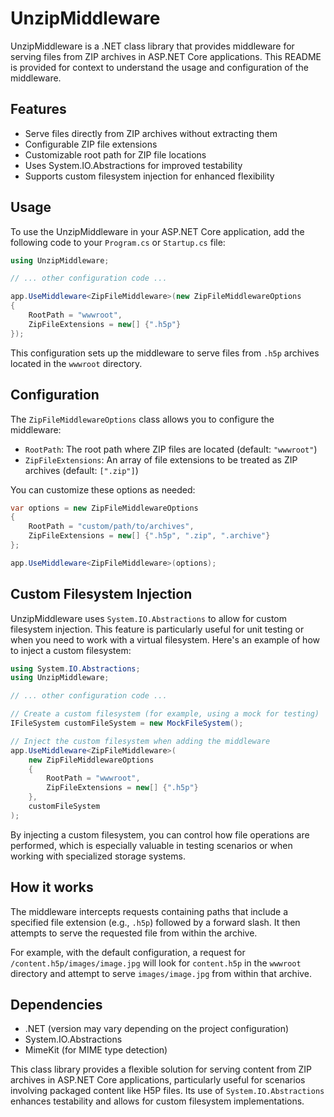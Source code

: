 # UnzipMiddleware

UnzipMiddleware is a .NET class library that provides middleware for serving files from ZIP archives in ASP.NET Core applications. This README is provided for context to understand the usage and configuration of the middleware.

## Features

- Serve files directly from ZIP archives without extracting them
- Configurable ZIP file extensions
- Customizable root path for ZIP file locations
- Uses System.IO.Abstractions for improved testability
- Supports custom filesystem injection for enhanced flexibility

## Usage

To use the UnzipMiddleware in your ASP.NET Core application, add the following code to your `Program.cs` or `Startup.cs` file:

```csharp
using UnzipMiddleware;

// ... other configuration code ...

app.UseMiddleware<ZipFileMiddleware>(new ZipFileMiddlewareOptions
{
    RootPath = "wwwroot",
    ZipFileExtensions = new[] {".h5p"}
});
```

This configuration sets up the middleware to serve files from `.h5p` archives located in the `wwwroot` directory.

## Configuration

The `ZipFileMiddlewareOptions` class allows you to configure the middleware:

- `RootPath`: The root path where ZIP files are located (default: `"wwwroot"`)
- `ZipFileExtensions`: An array of file extensions to be treated as ZIP archives (default: `[".zip"]`)

You can customize these options as needed:

```csharp
var options = new ZipFileMiddlewareOptions
{
    RootPath = "custom/path/to/archives",
    ZipFileExtensions = new[] {".h5p", ".zip", ".archive"}
};

app.UseMiddleware<ZipFileMiddleware>(options);
```

## Custom Filesystem Injection

UnzipMiddleware uses `System.IO.Abstractions` to allow for custom filesystem injection. This feature is particularly useful for unit testing or when you need to work with a virtual filesystem. Here's an example of how to inject a custom filesystem:

```csharp
using System.IO.Abstractions;
using UnzipMiddleware;

// ... other configuration code ...

// Create a custom filesystem (for example, using a mock for testing)
IFileSystem customFileSystem = new MockFileSystem();

// Inject the custom filesystem when adding the middleware
app.UseMiddleware<ZipFileMiddleware>(
    new ZipFileMiddlewareOptions
    {
        RootPath = "wwwroot",
        ZipFileExtensions = new[] {".h5p"}
    },
    customFileSystem
);
```

By injecting a custom filesystem, you can control how file operations are performed, which is especially valuable in testing scenarios or when working with specialized storage systems.

## How it works

The middleware intercepts requests containing paths that include a specified file extension (e.g., `.h5p`) followed by a forward slash. It then attempts to serve the requested file from within the archive.

For example, with the default configuration, a request for `/content.h5p/images/image.jpg` will look for `content.h5p` in the `wwwroot` directory and attempt to serve `images/image.jpg` from within that archive.

## Dependencies

- .NET (version may vary depending on the project configuration)
- System.IO.Abstractions
- MimeKit (for MIME type detection)

This class library provides a flexible solution for serving content from ZIP archives in ASP.NET Core applications, particularly useful for scenarios involving packaged content like H5P files. Its use of `System.IO.Abstractions` enhances testability and allows for custom filesystem implementations.
